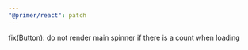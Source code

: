 ```yaml
---
"@primer/react": patch
---
```


fix(Button): do not render main spinner if there is a count when loading
